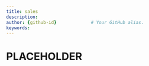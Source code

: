 ```yaml
---
title: sales       
description:                    
author: {github-id}             # Your GitHub alias.
keywords:
---
```


# PLACEHOLDER
